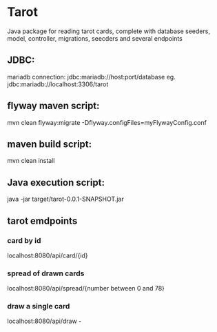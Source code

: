 # Tarot

Java package for reading tarot cards, complete with database seeders, model, controller, migrations, seecders and several endpoints

## JDBC:

mariadb connection:
jdbc:mariadb://host:port/database
eg.
jdbc:mariadb://localhost:3306/tarot

## flyway maven script:

mvn clean flyway:migrate -Dflyway.configFiles=myFlywayConfig.conf

## maven build script:

mvn clean install

## Java execution script:

java -jar target/tarot-0.0.1-SNAPSHOT.jar

## tarot emdpoints

### card by id

localhost:8080/api/card/{id}

### spread of drawn cards

localhost:8080/api/spread/{number between 0 and 78}

### draw a single card

localhost:8080/api/draw -
